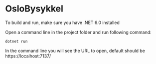 # OsloBysykkel

To build and run, make sure you have .NET 6.0 installed

Open a command line in the project folder and run following command:

```dotnet run```

In the command line you will see the URL to open, default should be https://localhost:7137/
